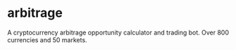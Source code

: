 # arbitrage
A cryptocurrency arbitrage opportunity calculator and trading bot. Over 800 currencies and 50 markets.
